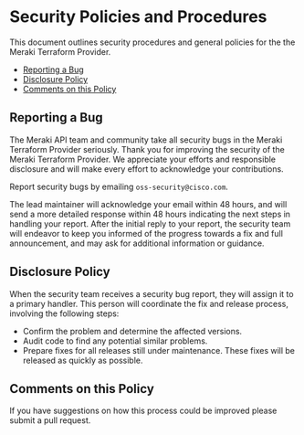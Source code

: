 # Security Policies and Procedures

This document outlines security procedures and general policies for the the Meraki Terraform Provider.

- [Reporting a Bug](#reporting-a-bug)
- [Disclosure Policy](#disclosure-policy)
- [Comments on this Policy](#comments-on-this-policy)

## Reporting a Bug

The Meraki API team and community take all security bugs in
the Meraki Terraform Provider seriously. Thank you for improving the security of the Meraki Terraform Provider. We appreciate your efforts and responsible disclosure and
will make every effort to acknowledge your contributions.

Report security bugs by emailing `oss-security@cisco.com`.

The lead maintainer will acknowledge your email within 48 hours, and will send a more detailed response within 48 hours indicating the next steps in handling your report. After the initial reply to your report, the security team will endeavor to keep you informed of the progress towards a fix and full announcement, and may ask for additional information or guidance.

## Disclosure Policy

When the security team receives a security bug report, they will assign it to a primary handler. This person will coordinate the fix and release process, involving the following steps:

- Confirm the problem and determine the affected versions.
- Audit code to find any potential similar problems.
- Prepare fixes for all releases still under maintenance. These fixes will be
  released as quickly as possible.

## Comments on this Policy

If you have suggestions on how this process could be improved please submit a pull request.
